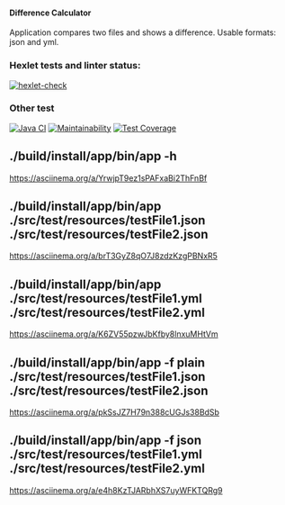 #### Difference Calculator 
Application compares two files and shows a difference. Usable formats: json and yml.

### Hexlet tests and linter status:
[![hexlet-check](https://github.com/LotBag/java-project-71/actions/workflows/hexlet-check.yml/badge.svg)](https://github.com/LotBag/java-project-71/actions/workflows/hexlet-check.yml)
### Other test
[![Java CI](https://github.com/LotBag/java-project-71/actions/workflows/yes.yaml/badge.svg)](https://github.com/LotBag/java-project-71/actions/workflows/yes.yaml)
[![Maintainability](https://api.codeclimate.com/v1/badges/e4984bf7b8174be70b27/maintainability)](https://codeclimate.com/github/LotBag/java-project-71/maintainability)
[![Test Coverage](https://api.codeclimate.com/v1/badges/e4984bf7b8174be70b27/test_coverage)](https://codeclimate.com/github/LotBag/java-project-71/test_coverage)

## ./build/install/app/bin/app -h
https://asciinema.org/a/YrwjpT9ez1sPAFxaBi2ThFnBf

## ./build/install/app/bin/app ./src/test/resources/testFile1.json ./src/test/resources/testFile2.json
https://asciinema.org/a/brT3GyZ8qO7J8zdzKzgPBNxR5

## ./build/install/app/bin/app ./src/test/resources/testFile1.yml ./src/test/resources/testFile2.yml
https://asciinema.org/a/K6ZV55pzwJbKfby8lnxuMHtVm

## ./build/install/app/bin/app -f plain ./src/test/resources/testFile1.json ./src/test/resources/testFile2.json
https://asciinema.org/a/pkSsJZ7H79n388cUGJs38BdSb

## ./build/install/app/bin/app -f json ./src/test/resources/testFile1.yml ./src/test/resources/testFile2.yml
https://asciinema.org/a/e4h8KzTJARbhXS7uyWFKTQRg9
